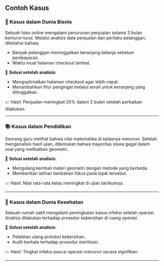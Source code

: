 ## Contoh Kasus

### 🎯 **Kasus dalam Dunia Bisnis**

Sebuah toko online mengalami penurunan penjualan selama 3 bulan berturut-turut. Melalui analisis data penjualan dan perilaku pelanggan, diketahui bahwa:

- Banyak pelanggan meninggalkan keranjang belanja sebelum pembayaran.
- Waktu muat halaman checkout lambat.

📌 **Solusi setelah analisis:**

- Mengoptimalkan halaman checkout agar lebih cepat.
- Menambahkan fitur pengingat melalui email untuk keranjang yang ditinggalkan.

📈 Hasil: Penjualan meningkat 20% dalam 2 bulan setelah perbaikan dilakukan.

---

### 📚 **Kasus dalam Pendidikan**

Seorang guru melihat bahwa nilai matematika di kelasnya menurun. Setelah menganalisis hasil ujian, ditemukan bahwa mayoritas siswa gagal dalam soal yang melibatkan geometri.

📌 **Solusi setelah analisis:**

- Mengulang kembali materi geometri dengan metode yang berbeda.
- Memberikan latihan tambahan fokus pada topik tersebut.

📈 Hasil: Nilai rata-rata kelas meningkat di ujian berikutnya.

---

### 🏥 **Kasus dalam Dunia Kesehatan**

Sebuah rumah sakit mengalami peningkatan kasus infeksi setelah operasi. Analisis dilakukan terhadap prosedur kebersihan di ruang operasi.

📌 **Solusi setelah analisis:**

- Pelatihan ulang protokol kebersihan.
- Audit berkala terhadap prosedur sterilisasi.

📉 Hasil: Tingkat infeksi pasca-operasi menurun secara signifikan.

---
